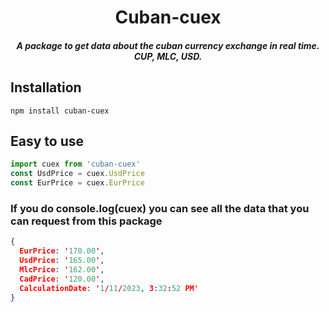 <h1 align="center">Cuban-cuex</h1>
<h5 align="center">A package to get data about the cuban currency exchange in real time. CUP, MLC, USD.</h5>


## Installation
`npm install cuban-cuex`

## Easy to use
```js
import cuex from 'cuban-cuex'
const UsdPrice = cuex.UsdPrice
const EurPrice = cuex.EurPrice
```
### If you do console.log(cuex) you can see all the data that you can request from this package
```json
{
  EurPrice: '170.00',
  UsdPrice: '165.00',
  MlcPrice: '162.00',
  CadPrice: '120.00',
  CalculationDate: '1/11/2023, 3:32:52 PM'
}
```